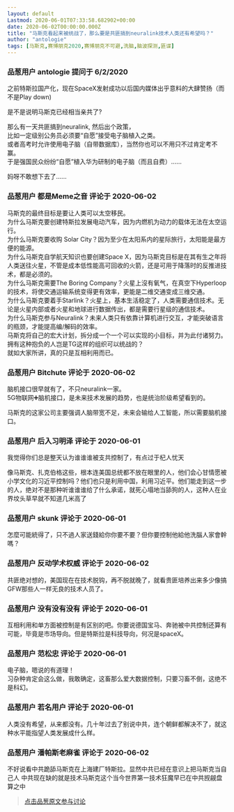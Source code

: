 ```yaml
---
layout: default
Lastmod: 2020-06-01T07:33:58.682902+00:00
date: 2020-06-02T00:00:00.000Z
title: "马斯克看起来被统战了，那么要是共匪搞到neuralink技术人类还有希望吗？"
author: "antologie"
tags: [马斯克,赛博朋克2020,赛博朋克不可避,洗脑,脑波探测,匪谍]
---
```



### 品葱用户 **antologie** 提问于 6/2/2020
    
之前特斯拉国产化，现在SpaceX发射成功以后国内媒体出乎意料的大肆赞扬（而不是Play down)  
  
是不是说明马斯克已经相当亲共了?  
  
那么有一天共匪搞到neuralink, 然后出个政策，  
比如一定级别公务员必须要“自愿”接受电子脑植入之类。  
或者高考时允许使用电子脑（自带数据库），当然你也可以不用只不过肯定考不赢。  
于是强国民众纷纷“自愿”植入华为研制的电子脑（而且自费）......  
  
妈呀不敢想下去了......
    
                

### 品葱用户 **都是Meme之音** 评论于 2020-06-02
        
马斯克的最终目标是要让人类可以太空移民。  
为什么马斯克要创建特斯拉发展电动汽车，因为内燃机为动力的载体无法在太空运行。  
为什么马斯克要收购 Solar City？因为至少在太阳系内的星际旅行，太阳能是最方便的能源。  
为什么马斯克自学航天知识也要创建Space X，因为马斯克目标是在其有生之年将人类送往火星，不管是成本低性能高可回收的火箭，还是可用于降落时的反推进技术，都是必须的。  
为什么马斯克需要The Boring Company？火星上沒有氧气，在真空下Hyperloop的技术，将使交通运输系统变得更有效率，更能是二维交通变成三维交通。  
为什么马斯克要着手Starlink？火星上，基本生活稳定了，人类需要通信技术。无论是火星内部或者火星和地球进行数据传出，都是需要行星级的通信技术。  
为什么马斯克参与Neuralink？未来人类只有依靠计算机进行交互，才能突破语言的瓶颈，才能提高编/解码的效率。  
马斯克将自己的宏大计划，拆分成一个一个可以实现的小目标，并为此付诸努力。拥有这种抱负的人岂是TG这样的组织可以统战的？  
就如大家所讲，真的只是互相利用而已。
        
                

### 品葱用户 **Bitchute** 评论于 2020-06-02
        
脑机接口很早就有了，不只neuralink一家。  
5G物联网➕脑机接口，是未来技术发展的趋势，也是统治阶级希望看到的。  
  
马斯克的这家公司主要强调人脑带宽不足，未来会输给人工智能，所以需要脑机接口。
        
                

### 品葱用户 **后入习明泽** 评论于 2020-06-01
        
我觉得你们总是整天认为谁谁谁被支共控制了，有点过于杞人忧天  
  
像马斯克、扎克伯格这些，根本连美国总统都不放在眼里的人，他们会心甘情愿被小学文化的习近平控制吗？他们也只是利用中国，利用习近平。他们能走到这一步的人，绝对不是那种听谁谁谁给了什么承诺，就死心塌地当舔狗的人，这种人在业界坟头草早就不知道几米高了
        
                

### 品葱用户 **skunk** 评论于 2020-06-01
        
怎麼可能統得了，只不過人家送錢給你你要不要？但你要控制他給他洗腦人家會幹嗎？
        
                

### 品葱用户 **反动学术权威** 评论于 2020-06-02
        
共匪绝对想的，美国现在在技术脱钩，再不脱就晚了，就看贵匪培养出来多少像搞GFW那些人一样无良的技术人员了。
        
                

### 品葱用户 **没有没有没有** 评论于 2020-06-01
        
互相利用和单方面被控制是有区别的吧。你要说德国宝马、奔驰被中共控制还算有可能，毕竟是市场导向。但是特斯拉是科技导向，何况是spaceX。
        
                

### 品葱用户 **范松忠** 评论于 2020-06-01
        
电子脑，嗯说的有道理！  
习杂种肯定会这么做，我敢确定，这畜那么爱大数据控制，只要习畜不倒，这绝不是科幻。
        
                

### 品葱用户 **若名用户** 评论于 2020-06-01
        
人类没有希望，从来都没有。几十年过去了别说中共，连个朝鲜都解决不了，就这种水平能指望人类发展成什么样。
        
                

### 品葱用户 **潘帕斯老麻雀** 评论于 2020-06-02
        
不好说看中共跪舔马斯克在上海建厂特斯拉。显然中共已经在意识上把马斯克当自己人 中共现在缺的就是技术马斯克这个当今世界第一技术狂魔早已在中共觊觎盘算之中
        
                





> [点击品葱原文参与讨论](https://pincong.rocks/question/26531)

